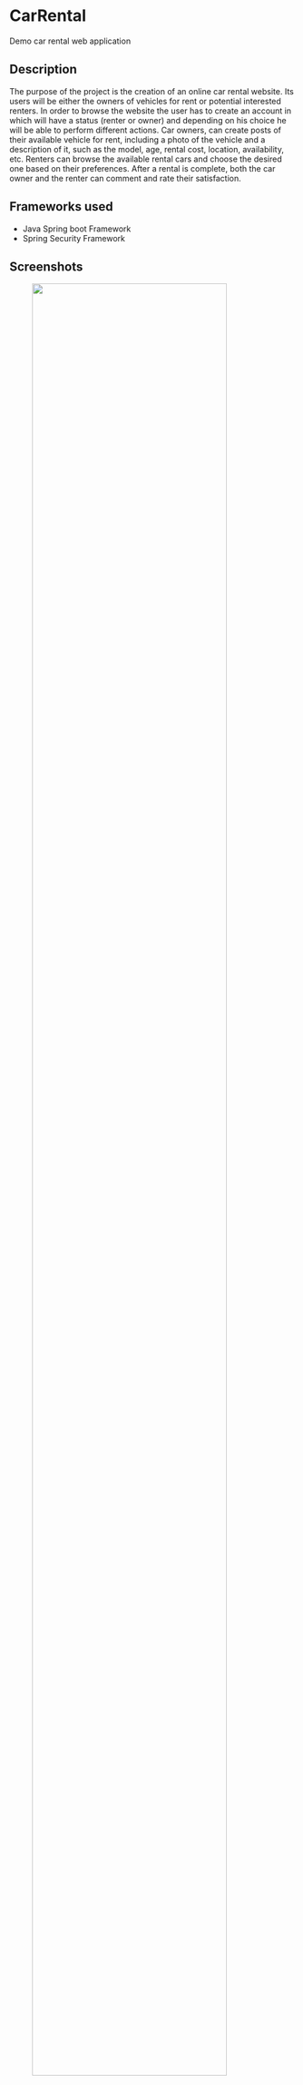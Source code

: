 # CarRental
Demo car rental web application

## Description
The purpose of the project is the creation of an online car rental website. Its users will be either the owners of vehicles for rent or potential interested renters. 
In order to browse the website the user has to create an account in which will have a status (renter or owner)
and depending on his choice he will be able to perform different actions. 
Car owners, can create posts of their available vehicle for rent, including a photo of the vehicle and a description of it, such as the model, age, rental cost, location, availability, etc. 
Renters can browse the available rental cars and choose the desired one based on their preferences.
After a rental is complete, both the car owner and the renter can comment and rate their satisfaction. 

## Frameworks used
- Java Spring boot Framework
- Spring Security Framework

## Screenshots
<figure>
  <img src="images/Homepage.jpg" width="90%">
  <figcaption>Fig.1 - Homepage.</figcaption>
</figure>
<br><br>
<figure>
  <img src="images/Register.jpg" width="90%">
  <figcaption>Fig.2 - Register form.</figcaption>
</figure>
<br><br>
<figure>
  <img src="images/Login.jpg" width="90%">
  <figcaption>Fig.3 - Login form.</figcaption>
</figure>
<br><br>
<figure>
  <img src="images/LoggedInOwner.jpg" width="90%">
  <figcaption>Fig.4 - Owner's main page.</figcaption>
</figure>
<br><br>
<figure>
  <img src="images/Profile.jpg" width="90%">
  <figcaption>Fig.5 - Owner's Profile.</figcaption>
</figure>
<br><br>
<figure>
  <img src="images/OwnersCars.jpg" width="90%">
  <figcaption>Fig.6 - Owner's car management page.</figcaption>
</figure>
<br><br>
<figure>
  <img src="images/OwnersTransactions.jpg" width="90%">
  <figcaption>Fig.7 - Owner's trasnactions table.</figcaption>
</figure>
<br><br>
<figure>
  <img src="images/LoggedInRenter.jpg" width="90%">
  <figcaption>Fig.8 - Renter's main page.</figcaption>
</figure>
<br><br>
<figure>
  <img src="images/CarsRenter.jpg" width="90%">
  <figcaption>Fig.9 - Available cars for rent page.</figcaption>
</figure>
<br><br>
<figure>
  <img src="images/CarDetails1.jpg" width="90%">
  <figcaption>Fig.10.1 - Details of the selected car.</figcaption>
</figure>
<br><br>
<figure>
  <img src="images/CarDetails2.jpg" width="90%">
  <figcaption>Fig.10.2 - Details of the selected car and the rental form.</figcaption>
</figure>
<br><br>
<figure>
  <img src="images/CarsRented.jpg" width="90%">
  <figcaption>Fig.11 - Table of the rented cars.</figcaption>
</figure>
<br><br>
<figure>
  <img src="images/Review.jpg" width="90%">
  <figcaption>Fig.12 - Review and rating form.</figcaption>
</figure>

